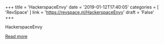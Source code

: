 +++
title = 'HackerspaceEnvy'
date = '2019-01-12T17:40:05'
categories = [ 
 'RevSpace' 
] 
link = 'https://revspace.nl/HackerspaceEnvy'
draft = 'False'
+++

<div class="mw-content-ltr mw-parser-output" dir="ltr" lang="en-GB"><p><a class="mw-selflink selflink">HackerspaceEnvy</a>
</p></div>

[Read more](https://revspace.nl/HackerspaceEnvy)